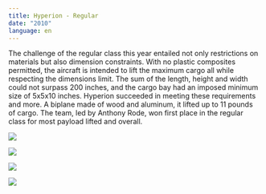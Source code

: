 ```yaml
---
title: Hyperion - Regular
date: "2010"
language: en
---
```

The challenge of the regular class this year entailed not only restrictions on materials but also dimension constraints. With no plastic composites permitted, the aircraft is intended to lift the maximum cargo all while respecting the dimensions limit. The sum of the length, height and width could not surpass 200 inches, and the cargo bay had an imposed minimum size of 5x5x10 inches. Hyperion succeeded in meeting these requirements and more. A biplane made of wood and aluminum, it lifted up to 11 pounds of cargo. The team, led by Anthony Rode, won first place in the regular class for most payload lifted and overall. 

![](https://res.cloudinary.com/decninixz/image/upload/v1595341508/Hyperion_1_vfilic.jpg)

![](https://res.cloudinary.com/decninixz/image/upload/v1595341508/Hyperion_3_jw33ne.jpg)

![](https://res.cloudinary.com/decninixz/image/upload/v1595341508/Hyperion_4_wdt7fu.jpg)

![](https://res.cloudinary.com/decninixz/image/upload/v1595341508/Hyperion_8_nwe0gh.jpg)